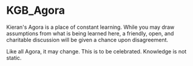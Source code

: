 # KGB_Agora
Kieran's Agora is a place of constant learning. While you may draw assumptions from what is being learned here, a friendly, open, and charitable discussion will be given a chance upon disagreement. 

Like all Agora, it may change. This is to be celebrated. Knowledge is not static.
